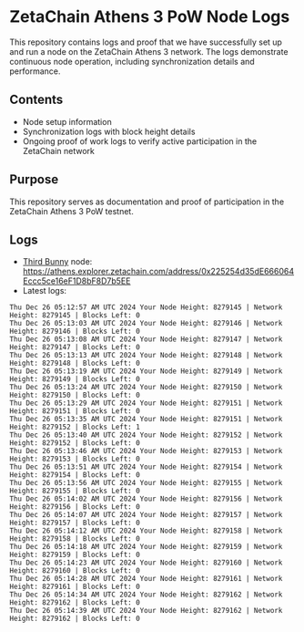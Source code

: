 # ZetaChain Athens 3 PoW Node Logs
This repository contains logs and proof that we have successfully set up and run a node on the ZetaChain Athens 3 network. The logs demonstrate continuous node operation, including synchronization details and performance.

## Contents
- Node setup information
- Synchronization logs with block height details
- Ongoing proof of work logs to verify active participation in the ZetaChain network

## Purpose
This repository serves as documentation and proof of participation in the ZetaChain Athens 3 PoW testnet.

## Logs

- [Third Bunny](https://thirdbunny.xyz/) node: https://athens.explorer.zetachain.com/address/0x225254d35dE666064Eccc5ce16eF1D8bF8D7b5EE
- Latest logs:
```
Thu Dec 26 05:12:57 AM UTC 2024 Your Node Height: 8279145 | Network Height: 8279145 | Blocks Left: 0
Thu Dec 26 05:13:03 AM UTC 2024 Your Node Height: 8279146 | Network Height: 8279146 | Blocks Left: 0
Thu Dec 26 05:13:08 AM UTC 2024 Your Node Height: 8279147 | Network Height: 8279147 | Blocks Left: 0
Thu Dec 26 05:13:13 AM UTC 2024 Your Node Height: 8279148 | Network Height: 8279148 | Blocks Left: 0
Thu Dec 26 05:13:19 AM UTC 2024 Your Node Height: 8279149 | Network Height: 8279149 | Blocks Left: 0
Thu Dec 26 05:13:24 AM UTC 2024 Your Node Height: 8279150 | Network Height: 8279150 | Blocks Left: 0
Thu Dec 26 05:13:29 AM UTC 2024 Your Node Height: 8279151 | Network Height: 8279151 | Blocks Left: 0
Thu Dec 26 05:13:35 AM UTC 2024 Your Node Height: 8279151 | Network Height: 8279152 | Blocks Left: 1
Thu Dec 26 05:13:40 AM UTC 2024 Your Node Height: 8279152 | Network Height: 8279152 | Blocks Left: 0
Thu Dec 26 05:13:46 AM UTC 2024 Your Node Height: 8279153 | Network Height: 8279153 | Blocks Left: 0
Thu Dec 26 05:13:51 AM UTC 2024 Your Node Height: 8279154 | Network Height: 8279154 | Blocks Left: 0
Thu Dec 26 05:13:56 AM UTC 2024 Your Node Height: 8279155 | Network Height: 8279155 | Blocks Left: 0
Thu Dec 26 05:14:02 AM UTC 2024 Your Node Height: 8279156 | Network Height: 8279156 | Blocks Left: 0
Thu Dec 26 05:14:07 AM UTC 2024 Your Node Height: 8279157 | Network Height: 8279157 | Blocks Left: 0
Thu Dec 26 05:14:12 AM UTC 2024 Your Node Height: 8279158 | Network Height: 8279158 | Blocks Left: 0
Thu Dec 26 05:14:18 AM UTC 2024 Your Node Height: 8279159 | Network Height: 8279159 | Blocks Left: 0
Thu Dec 26 05:14:23 AM UTC 2024 Your Node Height: 8279160 | Network Height: 8279160 | Blocks Left: 0
Thu Dec 26 05:14:28 AM UTC 2024 Your Node Height: 8279161 | Network Height: 8279161 | Blocks Left: 0
Thu Dec 26 05:14:34 AM UTC 2024 Your Node Height: 8279162 | Network Height: 8279162 | Blocks Left: 0
Thu Dec 26 05:14:39 AM UTC 2024 Your Node Height: 8279162 | Network Height: 8279162 | Blocks Left: 0
```
